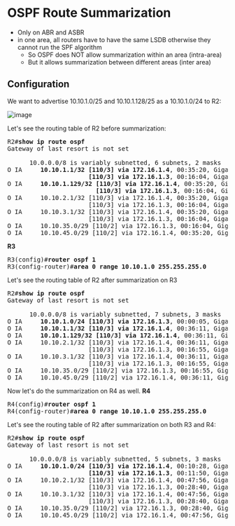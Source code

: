 # OSPF Route Summarization

* Only on ABR and ASBR
* in one area, all routers have to have the same LSDB otherwise they cannot run the SPF algorithm
  * So OSPF does NOT allow summarization within an area (intra-area)
  * But it allows summarization between different areas (inter area)

## Configuration

We want to advertise 10.10.1.0/25 and 10.10.1.128/25 as a 10.10.1.0/24 to R2:

![image](https://user-images.githubusercontent.com/31813625/33813525-57121496-ddf2-11e7-84aa-22e7ea668b53.png)

Let's see the routing table of R2 before summarization:
<pre>
R2#<b>show ip route ospf</b>
Gateway of last resort is not set

      10.0.0.0/8 is variably subnetted, 6 subnets, 2 masks
O IA     <b>10.10.1.1/32 [110/3] via 172.16.1.4</b>, 00:35:20, GigabitEthernet0/0
                      <b>[110/3] via 172.16.1.3</b>, 00:16:04, GigabitEthernet0/0
O IA     <b>10.10.1.129/32 [110/3] via 172.16.1.4</b>, 00:35:20, GigabitEthernet0/0
                        <b>[110/3] via 172.16.1.3</b>, 00:16:04, GigabitEthernet0/0
O IA     10.10.2.1/32 [110/3] via 172.16.1.4, 00:35:20, GigabitEthernet0/0
                      [110/3] via 172.16.1.3, 00:16:04, GigabitEthernet0/0
O IA     10.10.3.1/32 [110/3] via 172.16.1.4, 00:35:20, GigabitEthernet0/0
                      [110/3] via 172.16.1.3, 00:16:04, GigabitEthernet0/0
O IA     10.10.35.0/29 [110/2] via 172.16.1.3, 00:16:04, GigabitEthernet0/0
O IA     10.10.45.0/29 [110/2] via 172.16.1.4, 00:35:20, GigabitEthernet0/0
</pre>

**R3**
<pre>
R3(config)#<b>router ospf 1</b>
R3(config-router)#<b>area 0 range 10.10.1.0 255.255.255.0</b></pre>

Let's see the routing table of R2 after summarization on R3
<pre>
R2#<b>show ip route ospf</b>
Gateway of last resort is not set

      10.0.0.0/8 is variably subnetted, 7 subnets, 3 masks
O IA     <b>10.10.1.0/24 [110/3] via 172.16.1.3</b>, 00:00:05, GigabitEthernet0/0
O IA     <b>10.10.1.1/32 [110/3] via 172.16.1.4</b>, 00:36:11, GigabitEthernet0/0
O IA     <b>10.10.1.129/32 [110/3] via 172.16.1.4</b>, 00:36:11, GigabitEthernet0/0
O IA     10.10.2.1/32 [110/3] via 172.16.1.4, 00:36:11, GigabitEthernet0/0
                      [110/3] via 172.16.1.3, 00:16:55, GigabitEthernet0/0
O IA     10.10.3.1/32 [110/3] via 172.16.1.4, 00:36:11, GigabitEthernet0/0
                      [110/3] via 172.16.1.3, 00:16:55, GigabitEthernet0/0
O IA     10.10.35.0/29 [110/2] via 172.16.1.3, 00:16:55, GigabitEthernet0/0
O IA     10.10.45.0/29 [110/2] via 172.16.1.4, 00:36:11, GigabitEthernet0/0
</pre>
Now let's do the summarization on R4 as well.
**R4**
<pre>
R4(config)#<b>router ospf 1</b>
R4(config-router)#<b>area 0 range 10.10.1.0 255.255.255.0</b></pre>

Let's see the routing table of R2 after summarization on both R3 and R4:
<pre>
R2#<b>show ip route ospf</b>
Gateway of last resort is not set

      10.0.0.0/8 is variably subnetted, 5 subnets, 3 masks
O IA     <b>10.10.1.0/24 [110/3] via 172.16.1.4</b>, 00:10:28, GigabitEthernet0/0
                      <b>[110/3] via 172.16.1.3</b>, 00:11:50, GigabitEthernet0/0
O IA     10.10.2.1/32 [110/3] via 172.16.1.4, 00:47:56, GigabitEthernet0/0
                      [110/3] via 172.16.1.3, 00:28:40, GigabitEthernet0/0
O IA     10.10.3.1/32 [110/3] via 172.16.1.4, 00:47:56, GigabitEthernet0/0
                      [110/3] via 172.16.1.3, 00:28:40, GigabitEthernet0/0
O IA     10.10.35.0/29 [110/2] via 172.16.1.3, 00:28:40, GigabitEthernet0/0
O IA     10.10.45.0/29 [110/2] via 172.16.1.4, 00:47:56, GigabitEthernet0/0
</pre>